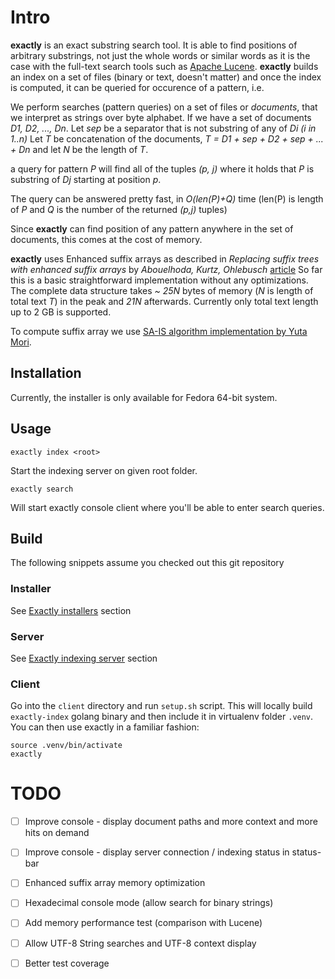 # Intro

**exactly** is an exact substring search tool. It is able to find positions of arbitrary substrings, not just the whole words or similar words
as it is the case with the full-text search tools such as [Apache Lucene](http://lucene.apache.org/). **exactly** builds an index on
a set of files (binary or text, doesn't matter) and once the index is computed, it can be queried for occurence of a pattern, i.e.

We perform searches (pattern queries) on a set of files or *documents*, that we interpret as strings over byte alphabet.
If we have a set of documents *D1, D2, ..., Dn*. Let *sep* be a separator that is not substring of any of *Di (i in 1..n)*
Let *T* be concatenation of the documents, *T = D1 + sep + D2 + sep + ... + Dn* and let *N* be the length of *T*.

a query for pattern *P* will find all of the tuples *(p, j)* where it holds that *P* is substring of *Dj* starting at position *p*.

The query can be answered pretty fast, in *O(len(P)+Q)* time (len(P) is length of *P* and *Q* is the number of the returned *(p,j)* tuples)

Since **exactly** can find position of any pattern anywhere in the set of documents, this comes at the cost of memory.

**exactly** uses Enhanced suffix arrays as described in *Replacing suffix trees with enhanced suffix arrays* by *Abouelhoda, Kurtz, Ohlebusch* [article](https://www.sciencedirect.com/science/article/pii/S1570866703000650)
So far this is a basic straightforward implementation without any optimizations. The complete data structure takes *~ 25N* bytes of memory (*N* is length of total text *T*)
in the peak and *21N* afterwards. Currently only total text length up to 2 GB is supported.

To compute suffix array we use [SA-IS algorithm implementation by Yuta Mori](https://sites.google.com/site/yuta256/sais).

## Installation

Currently, the installer is only available for Fedora 64-bit system.

## Usage

`exactly index <root>`

Start the indexing server on given root folder.

`exactly search`

Will start exactly console client where you'll be able to enter search queries.

## Build

The following snippets assume you checked out this git repository

### Installer

See [Exactly installers](installer) section

### Server

See [Exactly indexing server](server) section

### Client

Go into the `client` directory and run `setup.sh` script. This will locally build `exactly-index` golang binary and then include it in virtualenv folder `.venv`. You can then use exactly in a familiar fashion:

```
source .venv/bin/activate
exactly
```

# TODO

- [ ] Improve console - display document paths and more context and more hits on demand
- [ ] Improve console - display server connection / indexing status in status-bar
- [ ] Enhanced suffix array memory optimization
- [ ] Hexadecimal console mode (allow search for binary strings)
- [ ] Add memory performance test (comparison with Lucene)
- [ ] Allow UTF-8 String searches and UTF-8 context display
- [ ] Better test coverage
 
